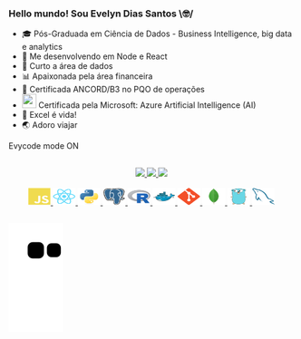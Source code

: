 ### Hello mundo! Sou Evelyn Dias Santos  \🤓/

- 🎓 Pós-Graduada em Ciência de Dados - Business Intelligence, big data e analytics
- 🌱 Me desenvolvendo em Node e React
- 🎲 Curto a área de dados
- 📊 Apaixonada pela área financeira
- 🧾 Certificada ANCORD/B3 no PQO de operações
- <a href="https://www.credly.com/badges/5ddb9e00-f799-4b9e-aa43-07c2f0e73e66" target="_blank"><img height="25" width="25" src="https://images.credly.com/size/340x340/images/4136ced8-75d5-4afb-8677-40b6236e2672/azure-ai-fundamentals-600x600.png"></a> Certificada pela Microsoft: Azure Artificial Intelligence (AI) </div>
- 🧡 Excel é vida!
- 🌏 Adoro viajar

Evycode mode ON

 ##
 
 
  
  <div align="center">
   <a href="https://github.com/evelynsantos">
   <img height="130em" src="https://github-readme-stats.vercel.app/api?username=evelynsantos&show_icons=true&theme=write&include_all_commits=true&count_private=true"/>
   <img height="130em" src="https://static.wixstatic.com/media/125b18_7f20c126ba2f43a3bfa8acce4a3f6d16~mv2.gif">
   <img height="130em" src="https://github-readme-stats.vercel.app/api/top-langs/?username=evelynsantos&layout=compact&langs_count=7&theme=write"/>
 </div>
 <div align="center" style="display: inline_block"><br>
  <img height="30" width="40" src="https://raw.githubusercontent.com/devicons/devicon/master/icons/javascript/javascript-plain.svg" title="Evelyn">
  <img title="React" height="30" width="40" src="https://raw.githubusercontent.com/devicons/devicon/master/icons/react/react-original.svg">
  <img title="Python" height="30" width="40" src="https://raw.githubusercontent.com/devicons/devicon/master/icons/python/python-original.svg">
  <img title="Postgresql" height="30" width="40" src="https://raw.githubusercontent.com/devicons/devicon/master/icons/postgresql/postgresql-original.svg">
  <img title="R" height="30" width="40" src="https://raw.githubusercontent.com/devicons/devicon/master/icons/r/r-original.svg">
  <img title="Docker" height="30" width="40" src="https://raw.githubusercontent.com/devicons/devicon/master/icons/docker/docker-original.svg">
  <img title="Git" height="30" width="40" src="https://raw.githubusercontent.com/devicons/devicon/master/icons/git/git-original.svg">
  <img title="Mongo" height="30" width="40" src="https://raw.githubusercontent.com/devicons/devicon/master/icons/mongodb/mongodb-original.svg">
  <img title="Go" height="30" width="40" src="https://raw.githubusercontent.com/devicons/devicon/master/icons/go/go-original.svg">
  <img title="MySql" height="30" width="40" src="https://raw.githubusercontent.com/devicons/devicon/master/icons/mysql/mysql-original.svg">
</div> 
 
 ##

  ![Snake animation](https://github.com/evelynsantos/evelynsantos/blob/output/github-contribution-grid-snake.svg)

<!--
**evelynsantos/evelynsantos** is a ✨ _special_ ✨ repository because its `README.md` (this file) appears on your GitHub profile.
Here are some ideas to get you started:

- 🔭 Atualmente trabalho com back-end
- 🌱 I’m currently learning ...
- 👯 I’m looking to collaborate on ...
- 🤔 I’m looking for help with ...
- 💬 Ask me about ...
- 📫 How to reach me: ...
- 😄 Pronouns: ...
- ⚡ Fun fact: ...
 📫 E-mail: evelyn.informatica@gmail.com
Para prox atualizacoes
 <img align="right" alt="code" src="https://cdn.dribbble.com/users/143127/screenshots/1451652/light-bulb-dribbble.gif">
                        https://i.pinimg.com/originals/c9/7d/6d/c97d6d2a2c5093b7805b15fd6e4b49e1.gif">
https://img.devrant.com/devrant/rant/r_1864741_kSbCL.gif
https://static.wixstatic.com/media/125b18_7f20c126ba2f43a3bfa8acce4a3f6d16~mv2.gif
src="https://cdn.dribbble.com/users/2344801/screenshots/4774578/alphatestersanimation2.gif">
https://cdn.lowgif.com/full/9cb12f51dffbaaa6-character-typing-by-vincent-mokuenko-dribbble.gif

-->
